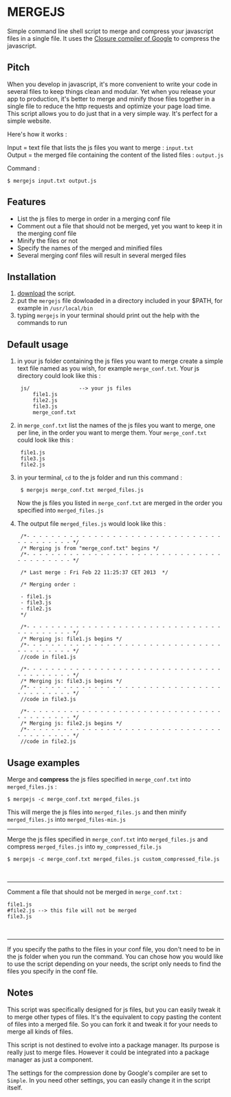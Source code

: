 # MERGEJS

  Simple command line shell script to merge and compress your javascript files in a single file. It uses the [Closure compiler of Google](http://closure-compiler.appspot.com/) to compress the javascript.

## Pitch 
  When you develop in javascript, it's more convenient to write your code in several files to keep things clean and modular. Yet when you release your app to production, it's better to merge and minify those files together in a single file to reduce the http requests and optimize your page load time. This script allows you to do just that in a very simple way. It's perfect for a simple website.
  
  Here's how it works :
  
  Input = text file that lists the js files you want to merge : `input.txt`<br/>
  Output = the merged file containing the content of the listed files : `output.js`
  
  Command :
	
    $ mergejs input.txt output.js	 

## Features

* List the js files to merge in order in a merging conf file
* Comment out a file that should not be merged, yet you want to keep it in the merging conf file
* Minify the files or not
* Specify the names of the merged and minified files
* Several merging conf files will result in several merged files

## Installation

1.  [download](https://github.com/eloone/mergejs/archive/master.zip) the script.
2.  put the `mergejs` file dowloaded in a directory included in your $PATH, for example in `/usr/local/bin`
3. typing `mergejs` in your terminal should print out the help with the commands to run

## Default usage

1. in your js folder containing the js files you want to merge create a simple text file named as you wish, for example `merge_conf.txt`. Your js directory could look like this :

		js/                --> your js files
			file1.js
      		file2.js
      		file3.js
      		merge_conf.txt
            
2. in `merge_conf.txt` list the names of the js files you want to merge, one per line, in the order you want to merge them. Your `merge_conf.txt` could look like this :

		file1.js
		file3.js
		file2.js
        
3. in your terminal, `cd` to the js folder and run this command :

		$ mergejs merge_conf.txt merged_files.js

    Now the js files you listed in `merge_conf.txt` are merged in the order you specified into `merged_files.js`

4. The output file `merged_files.js` would look like this :

		/*- - - - - - - - - - - - - - - - - - - - - - - - - - - - - - - - - - - - - - - - - */
		/* Merging js from "merge_conf.txt" begins */
		/*- - - - - - - - - - - - - - - - - - - - - - - - - - - - - - - - - - - - - - - - - */

		/* Last merge : Fri Feb 22 11:25:37 CET 2013  */

		/* Merging order :

		- file1.js
		- file3.js
		- file2.js
		*/

		/*- - - - - - - - - - - - - - - - - - - - - - - - - - - - - - - - - - - - - - - - - */
		/* Merging js: file1.js begins */
		/*- - - - - - - - - - - - - - - - - - - - - - - - - - - - - - - - - - - - - - - - - */
		//code in file1.js
        
		/*- - - - - - - - - - - - - - - - - - - - - - - - - - - - - - - - - - - - - - - - - */   
		/* Merging js: file3.js begins */
		/*- - - - - - - - - - - - - - - - - - - - - - - - - - - - - - - - - - - - - - - - - */
		//code in file3.js
        
		/*- - - - - - - - - - - - - - - - - - - - - - - - - - - - - - - - - - - - - - - - - */
		/* Merging js: file2.js begins */
		/*- - - - - - - - - - - - - - - - - - - - - - - - - - - - - - - - - - - - - - - - - */
		//code in file2.js

## Usage examples

Merge and <b>compress</b> the js files specified in `merge_conf.txt` into `merged_files.js` :
	
    $ mergejs -c merge_conf.txt merged_files.js
    
This will merge the js files into `merged_files.js` and then minify `merged_files.js` into `merged_files-min.js`

---

Merge the js files specified in `merge_conf.txt` into `merged_files.js` and compress `merged_files.js` into `my_compressed_file.js`

	$ mergejs -c merge_conf.txt merged_files.js custom_compressed_file.js
<br/>

---

Comment a file that should not be merged in `merge_conf.txt` :

	file1.js
    #file2.js --> this file will not be merged 
	file3.js
  <br/>  
  
---

If you specify the paths to the files in your conf file, you don't need to be in the js folder when you run the command. You can chose how you would like to use the script depending on your needs, the script only needs to find the files you specify in the conf file.

## Notes

This script was specifically designed for js files, but you can easily tweak it to merge other types of files. It's the equivalent to copy pasting the content of files into a merged file. So you can fork it and tweak it for your needs to merge all kinds of files.

This script is not destined to evolve into a package manager. Its purpose is really just to merge files. However it could be integrated into a package manager as just a component.

The settings for the compression done by Google's compiler are set to `Simple`. In you need other settings, you can easily change it in the script itself.
    